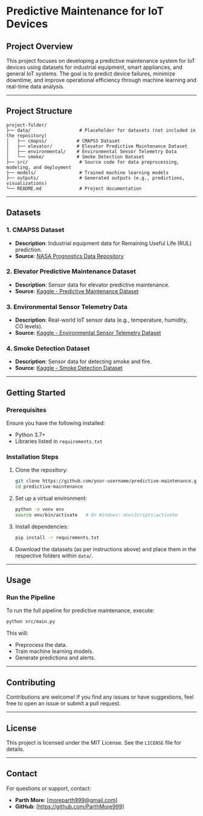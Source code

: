 # Predictive Maintenance for IoT Devices

## Project Overview
This project focuses on developing a predictive maintenance system for IoT devices using datasets for industrial equipment, smart appliances, and general IoT systems. The goal is to predict device failures, minimize downtime, and improve operational efficiency through machine learning and real-time data analysis.

---

## Project Structure
```
project-folder/
├── data/                  # Placeholder for datasets (not included in the repository)
│   ├── cmapss/           # CMAPSS Dataset
│   ├── elevator/         # Elevator Predictive Maintenance Dataset
│   ├── environmental/    # Environmental Sensor Telemetry Data
│   └── smoke/            # Smoke Detection Dataset
├── src/                   # Source code for data preprocessing, modeling, and deployment
├── models/                # Trained machine learning models
├── outputs/               # Generated outputs (e.g., predictions, visualizations)
└── README.md              # Project documentation
```

---

## Datasets
### **1. CMAPSS Dataset**
- **Description**: Industrial equipment data for Remaining Useful Life (RUL) prediction.
- **Source**: [NASA Prognostics Data Repository](https://data.nasa.gov/)

### **2. Elevator Predictive Maintenance Dataset**
- **Description**: Sensor data for elevator predictive maintenance.
- **Source**: [Kaggle - Predictive Maintenance Dataset](https://www.kaggle.com/)

### **3. Environmental Sensor Telemetry Data**
- **Description**: Real-world IoT sensor data (e.g., temperature, humidity, CO levels).
- **Source**: [Kaggle - Environmental Sensor Telemetry Dataset](https://www.kaggle.com/)


### **4. Smoke Detection Dataset**
- **Description**: Sensor data for detecting smoke and fire.
- **Source**: [Kaggle - Smoke Detection Dataset](https://www.kaggle.com/)

---

## Getting Started

### **Prerequisites**
Ensure you have the following installed:
- Python 3.7+
- Libraries listed in `requirements.txt`

### **Installation Steps**
1. Clone the repository:
   ```bash
   git clone https://github.com/your-username/predictive-maintenance.git
   cd predictive-maintenance
   ```

2. Set up a virtual environment:
   ```bash
   python -m venv env
   source env/bin/activate   # On Windows: env\Scripts\activate
   ```

3. Install dependencies:
   ```bash
   pip install -r requirements.txt
   ```

4. Download the datasets (as per instructions above) and place them in the respective folders within `data/`.

---

## Usage

### **Run the Pipeline**
To run the full pipeline for predictive maintenance, execute:
```bash
python src/main.py
```
This will:
- Preprocess the data.
- Train machine learning models.
- Generate predictions and alerts.

---

## Contributing
Contributions are welcome! If you find any issues or have suggestions, feel free to open an issue or submit a pull request.

---

## License
This project is licensed under the MIT License. See the `LICENSE` file for details.

---

## Contact
For questions or support, contact:
- **Parth More**: [moreparth999@gmail.com]
- **GitHub**: [https://github.com/ParthMore999]

